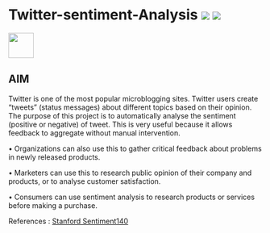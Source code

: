 # Twitter-sentiment-Analysis [![](https://img.shields.io/badge/NLP-python-green.svg)](https://github.com/Tarandeep97/Twitter-sentiment-Analysis) [![](https://img.shields.io/badge/Tarandeep-Singh-brightgreen.svg?colorB=ff0000)](https://www.linkedin.com/in/tarandeep-singh-a6871b11b/)

<a href="https://sourcerer.io/tarandeep97"><img src="https://avatars0.githubusercontent.com/u/28994081?v=4" height="50px" width="50px" alt=""/></a><a href="https://sourcerer.io/tarandeep97"><img src="https://img.shields.io/badge/Python-59%20commits-orange.svg" alt=""></a>

## AIM

Twitter is one of the most popular microblogging sites. Twitter users create “tweets” (status messages) about different topics based on their opinion. The purpose of this project is to automatically analyse the sentiment (positive or negative) of tweet. This is very useful because it allows feedback to aggregate without manual intervention.

• Organizations can also use this to gather critical feedback about problems in newly released products.

• Marketers can use this to research public opinion of their company and products, or to analyse customer satisfaction.

• Consumers can use sentiment analysis to research products or services before making a purchase.

References : [Stanford Sentiment140](http://help.sentiment140.com/for-students)
